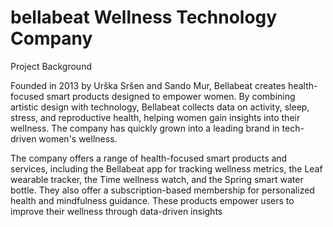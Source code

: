 # bellabeat Wellness Technology Company 

Project Background

Founded in 2013 by Urška Sršen and Sando Mur, Bellabeat creates health-focused smart products designed to empower women. By combining artistic design with technology, Bellabeat collects data on activity, sleep, stress, and reproductive health, helping women gain insights into their wellness. The company has quickly grown into a leading brand in tech-driven women's wellness.
 
The company offers a range of health-focused smart products and services, including the Bellabeat app for tracking wellness metrics, the Leaf wearable tracker, the Time wellness watch, and the Spring smart water bottle. They also offer a subscription-based membership for personalized health and mindfulness guidance. These products empower users to improve their wellness through data-driven insights
